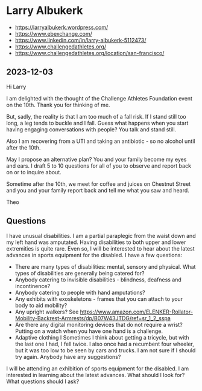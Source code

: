 # Larry Albukerk

* https://larryalbukerk.wordpress.com/
* https://www.ebexchange.com/
* https://www.linkedin.com/in/larry-albukerk-5112473/
* https://www.challengedathletes.org/
* https://www.challengedathletes.org/location/san-francisco/

## 2023-12-03

Hi Larry

I am delighted with the thought of the Challenge Athletes Foundation event on the 10th. Thank you for thinking of me.

But, sadly, the reality is that I am too much of a fall risk. If I stand still too long, a leg tends to buckle and I fall. Guess what happens when you start having engaging conversations with people? You talk and stand still.

Also I am recovering from a UTI and taking an antibiotic - so no alcohol until after the 10th.

May I propose an alternative plan? You and your family become my eyes and ears. I draft 5 to 10 questions for all of you to observe and report back on or to inquire about.

Sometime after the 10th, we meet for coffee and juices on Chestnut Street and you and your family report back and tell me what you saw and heard.

Theo


## Questions

I have unusual disabilities. I am a partial paraplegic from the waist down and my left hand was amputated. Having disabilities to both upper and lower extremities is quite rare. Even so, I will be interested to hear about the latest advances in sports equipment for the disabled. I have a few questions:

* There are many types of disabilities: mental, sensory and physical. What types of disabilities are generally being catered for?
* Anybody catering to invisible disabilities - blindness, deafness and incontinence?
* Anybody catering to people with hand amputations?
* Any exhibits with exoskeletons - frames that you can attach to your body to aid mobility?
* Any upright walkers? See https://www.amazon.com/ELENKER-Rollator-Mobility-Backrest-Armrests/dp/B07W43JTDG/ref=sr_1_2_sspa
* Are there any digital monitoring devices that do not require a wrist? Putting on a watch when you have one hand is a challenge.
* Adaptive clothing
I Sometimes I think about getting a tricycle, but with the last one I had, I fell twice. I also once had a recumbent four wheeler, but it was too low to be seen by cars and trucks. I am not sure if I should try again. Anybody have any suggestions?


 I will be attending an exhibition of sports equipment for the disabled. I am interested in learning about the latest advances. What should I look for? What questions should I ask?